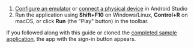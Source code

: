 
1. [Configure an emulator](https://developer.android.com/studio/run/emulator) or [connect a physical device](https://developer.android.com/studio/run/device) in Android Studio
2. Run the application using **Shift+F10** on Windows/Linux, **Control+R** on macOS, or click **Run** (the "Play" button) in the toolbar.

If you followed along with this guide or cloned the [completed sample application](https://github.com/oktadev/okta-android-quickstart), the app with the sign-in button appears.

